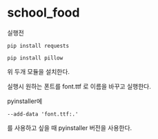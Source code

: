 # school_food

실행전 
<pre><code>pip install requests</code></pre>
<pre><code>pip install pillow</code></pre>
위 두개 모듈을 설치한다.

실행시 원하는 폰트를 font.ttf 로 이름을 바꾸고 실행한다.

pyinstaller에
<pre><code>--add-data 'font.ttf:.'</code></pre>
를 사용하고 싶을 때 pyinstaller 버전을 사용한다.

